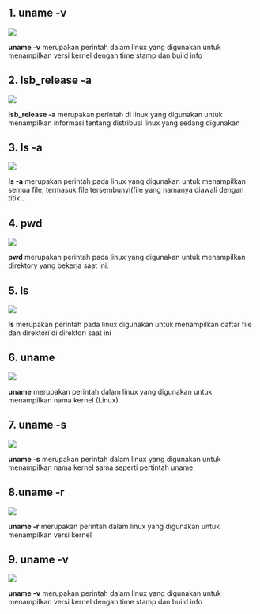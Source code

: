   <H2>1. uname -v</H2>
  <img src= "https://github.com/user-attachments/assets/3e87ffbc-7c3c-40b5-b856-1baf2c5991f2"/>
<p></p>
<b>uname -v</b> merupakan perintah dalam linux yang digunakan untuk menampilkan versi kernel dengan time stamp dan build info
<p></p>
  <H2>2. lsb_release -a</H2>
  <img src="https://github.com/user-attachments/assets/d09aed19-9218-466a-b870-93022cd86ab3"/>
<p></p>
<b>lsb_release -a</b> merupakan perintah di linux yang digunakan untuk menampilkan informasi tentang distribusi linux yang sedang digunakan
<p></p>
  <H2>3. ls -a</H2>
  <img src="https://github.com/user-attachments/assets/72415e3e-f9e3-49a9-846e-24f58e52658e"/>
<p></p>
<b>ls -a</b> merupakan perintah pada linux yang digunakan untuk menampilkan semua file, termasuk file tersembunyi(file yang namanya diawali dengan titik .
<p>
  <H2>4. pwd</H2>
  <img src="https://github.com/user-attachments/assets/fca718dd-913f-42f6-a7a6-d1bda20530b6"/>
</p>
<b>pwd</b> merupakan perintah pada linux yang digunakan untuk menampilkan direktory yang bekerja saat ini.
<p>
  <H2>5. ls</H2>
  <img src="https://github.com/user-attachments/assets/6f51f6f1-5dbd-4770-973e-0832b719f41c"/>
</p>
<b>ls</b> merupakan perintah pada linux digunakan untuk menampilkan daftar file dan direktori di direktori saat ini
<p>
  <H2>6. uname</H2>
  <img src="https://github.com/user-attachments/assets/1fe66ef7-bee3-432c-988c-a4fe1eba60ec"/>
</p>
<b>uname</b> merupakan perintah dalam linux yang digunakan untuk menampilkan nama kernel (Linux)
<p>
  <H2>7. uname -s</H2>
  <img src="https://github.com/user-attachments/assets/ea50de15-fd43-4537-a821-f1f0cba5f80e"/>
</p>
<b>uname -s</b> merupakan perintah dalam linux yang digunakan untuk menampilkan nama kernel sama seperti pertintah uname
<p>
  <H2>8.uname -r</H2>
  <img src="https://github.com/user-attachments/assets/7881a7f4-a649-457f-bcd0-593099c058c2"/>
</p>
<b>uname -r</b> merupakan perintah dalam linux yang digunakan untuk menampilkan versi kernel 
<p>
  <H2>9. uname -v</H2>
  <img src="https://github.com/user-attachments/assets/3e87ffbc-7c3c-40b5-b856-1baf2c5991f2"/>
</p>
<b>uname -v</b> merupakan perintah dalam linux yang digunakan untuk menampilkan versi kernel dengan time stamp dan build info
